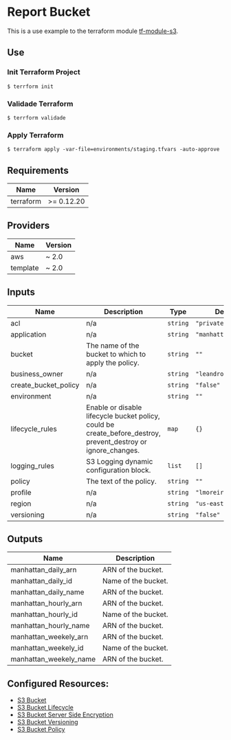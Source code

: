 # Report Bucket
This is a use example to the terraform module [tf-module-s3](https://github.com/leandromoreirati/tf-module-s3).

## Use

### Init Terraform Project
```hcl
$ terrform init
```

### Validade Terraform
```hcl
$ terrform validade
```

### Apply Terraform 
```hcl
$ terraform apply -var-file=environments/staging.tfvars -auto-approve  
```

## Requirements

| Name | Version |
|------|---------|
| terraform | >= 0.12.20 |

## Providers

| Name | Version |
|------|---------|
| aws | ~ 2.0 |
| template | ~ 2.0 |

## Inputs

| Name | Description | Type | Default | Required |
|------|-------------|------|---------|:--------:|
| acl | n/a | `string` | `"private"` | no |
| application | n/a | `string` | `"manhattan"` | no |
| bucket | The name of the bucket to which to apply the policy. | `string` | `""` | no |
| business\_owner | n/a | `string` | `"leandromoreirati"` | no |
| create\_bucket\_policy | n/a | `string` | `"false"` | no |
| environment | n/a | `string` | `""` | no |
| lifecycle\_rules | Enable or disable lifecycle bucket policy, could be create\_before\_destroy, prevent\_destroy or ignore\_changes. | `map` | `{}` | no |
| logging\_rules | S3 Logging dynamic configuration block. | `list` | `[]` | no |
| policy | The text of the policy. | `string` | `""` | no |
| profile | n/a | `string` | `"lmoreira"` | no |
| region | n/a | `string` | `"us-east-1"` | no |
| versioning | n/a | `string` | `"false"` | no |

## Outputs
| Name | Description |
|------|-------------|
| manhattan\_daily\_arn | ARN of the bucket. |
| manhattan\_daily\_id | Name of the bucket. |
| manhattan\_daily\_name | ARN of the bucket. |
| manhattan\_hourly\_arn | ARN of the bucket. |
| manhattan\_hourly\_id | Name of the bucket. |
| manhattan\_hourly\_name | ARN of the bucket. |
| manhattan\_weekely\_arn | ARN of the bucket. |
| manhattan\_weekely\_id | Name of the bucket. |
| manhattan\_weekely\_name | ARN of the bucket. |

## Configured Resources:

* [S3 Bucket](https://www.terraform.io/docs/providers/aws/r/s3_bucket.html)
* [S3 Bucket Lifecycle](https://docs.aws.amazon.com/AmazonS3/latest/userguide/object-lifecycle-mgmt.html)
* [S3 Bucket Server Side Encryption](hhttps://docs.aws.amazon.com/AmazonS3/latest/userguide/serv-side-encryption.html)
* [S3 Bucket Versioning](https://docs.aws.amazon.com/AmazonS3/latest/userguide/Versioning.html)
* [S3 Bucket Policy](https://www.terraform.io/docs/providers/aws/r/s3_bucket_object.html)
